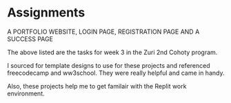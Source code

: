 # Assignments
A PORTFOLIO WEBSITE, LOGIN PAGE, REGISTRATION PAGE AND A SUCCESS PAGE

The above listed are the tasks for week 3 in the Zuri 2nd Cohoty program.

I sourced for template designs to use for these projects and referenced freecodecamp and ww3school. They were really helpful and came in handy.

Also, these projects help me to get familair with the Replit work environment.
